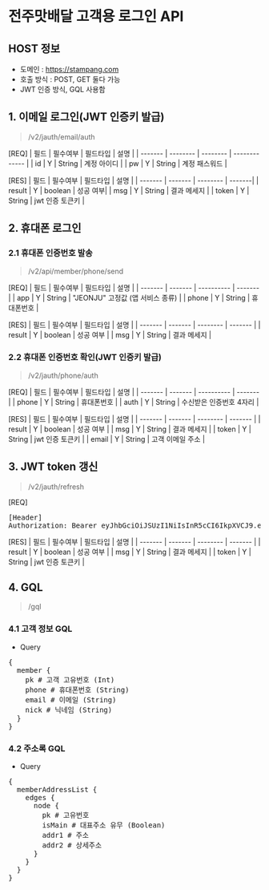 # 전주맛배달 고객용 로그인 API

##  HOST 정보
* 도메인 : https://stampang.com
* 호출 방식 : POST, GET 둘다 가능
* JWT 인증 방식, GQL 사용함

## 1. 이메일 로그인(JWT 인증키 발급)
>/v2/jauth/email/auth

[REQ]
| 필드    | 필수여부 | 필드타입 |  설명         | 
| ------- | -------- | -------- | ------------- |
| id      | Y        | String   | 계정 아이디   |
| pw      | Y        | String   | 계정 패스워드 |

[RES]
| 필드    | 필수여부 | 필드타입 |  설명   | 
| ------- | ------- | -------- | -------|
| result  | Y | boolean | 성공 여부|
| msg     | Y | String | 결과 메세지 |
| token | Y | String | jwt 인증 토큰키 |


## 2. 휴대폰 로그인
### 2.1 휴대폰 인증번호 발송
>/v2/api/member/phone/send

[REQ]
| 필드    | 필수여부 | 필드타입   |   설명    | 
| ------- | ------- | ---------- |  ------- |
| app | Y |  String    | "JEONJU" 고정값 (앱 서비스 종류) |
| phone | Y |  String    |  휴대폰번호 |

[RES]
| 필드    | 필수여부 |  필드타입    |   설명    | 
| ------- | ------- | -------- | ------- |
| result | Y |  boolean    | 성공 여부 |
| msg | Y |  String  | 결과 메세지 |

### 2.2 휴대폰 인증번호 확인(JWT 인증키 발급)
>/v2/jauth/phone/auth

[REQ]
| 필드    | 필수여부 | 필드타입   |   설명    | 
| ------- | ------- | ---------- |  ------- |
| phone | Y |  String    |  휴대폰번호 |
| auth | Y |  String    | 수신받은 인증번호 4자리 |

[RES]
| 필드    | 필수여부 |  필드타입    |   설명    | 
| ------- | ------- | -------- | ------- |
| result | Y | boolean | 성공 여부 |
| msg | Y | String | 결과 메세지 |
| token | Y | String | jwt 인증 토큰키 |
| email | Y | String | 고객 이메일 주소 |

## 3. JWT token 갱신
>/v2/jauth/refresh

[REQ]
<pre>
[Header]
Authorization: Bearer eyJhbGciOiJSUzI1NiIsInR5cCI6IkpXVCJ9.eyJhbGciOiJSUzI1NiIsInR5cCI6IkpXVCJ9...
</pre>

[RES]
| 필드    | 필수여부 |  필드타입    |   설명    | 
| ------- | ------- | -------- | ------- |
| result | Y | boolean | 성공 여부 |
| msg | Y | String | 결과 메세지 |
| token | Y | String | jwt 인증 토큰키 |


## 4. GQL
>/gql
### 4.1 고객 정보 GQL
* Query
<pre>
{
  member {
    pk # 고객 고유번호 (Int)
    phone # 휴대폰번호 (String)
    email # 이메일 (String)
    nick # 닉네임 (String)
  }
}
</pre>
### 4.2 주소록 GQL
* Query
<pre>
{
  memberAddressList {
    edges {
      node {
        pk # 고유번호
        isMain # 대표주소 유무 (Boolean)
        addr1 # 주소
        addr2 # 상세주소
      }
    }
  }
}
</pre>
